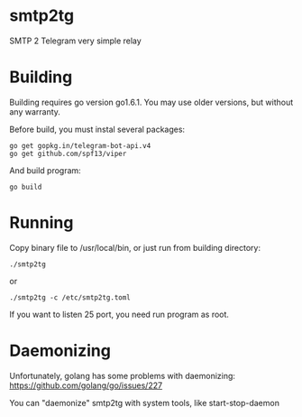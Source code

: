 # smtp2tg
SMTP 2 Telegram very simple relay

# Building
Building requires go version go1.6.1. You may use older versions, but without any warranty.

Before build, you must instal several packages:
```
go get gopkg.in/telegram-bot-api.v4
go get github.com/spf13/viper
```

And build program:
```
go build
```

# Running
Copy binary file to /usr/local/bin, or just run from building directory:

```
./smtp2tg
```
or
```
./smtp2tg -c /etc/smtp2tg.toml
```
If you want to listen 25 port, you need run program as root.


# Daemonizing
Unfortunately, golang has some problems with daemonizing: https://github.com/golang/go/issues/227

You can "daemonize" smtp2tg with system tools, like start-stop-daemon
